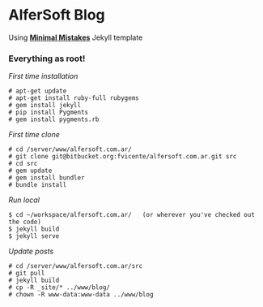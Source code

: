 # AlferSoft Blog

Using **[Minimal Mistakes](http://mmistakes.github.io/minimal-mistakes)** Jekyll template

### Everything as root!

*First time installation*

```
# apt-get update
# apt-get install ruby-full rubygems
# gem install jekyll
# pip install Pygments
# gem install pygments.rb
```

*First time clone*

```
# cd /server/www/alfersoft.com.ar/
# git clone git@bitbucket.org:fvicente/alfersoft.com.ar.git src
# cd src
# gem update
# gem install bundler
# bundle install
```

*Run local*

```
$ cd ~/workspace/alfersoft.com.ar/   (or wherever you've checked out the code)
$ jekyll build
$ jekyll serve
```

*Update posts*

```
# cd /server/www/alfersoft.com.ar/src
# git pull
# jekyll build
# cp -R _site/* ../www/blog/
# chown -R www-data:www-data ../www/blog
```
